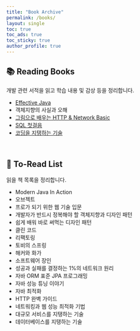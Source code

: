 ```yaml
---
title: "Book Archive"
permalink: /books/
layout: single
toc: true
toc_ads: true
toc_sticky: true
author_profile: true
---
```


## 📚 Reading Books

개발 관련 서적을 읽고 학습 내용 및 감상 등을 정리합니다.

* [Effective Java](https://xlffm3.github.io/tags/#effective-java)
* 객체지향의 사실과 오해
* [그림으로 배우는 HTTP & Network Basic](https://xlffm3.github.io/network/http-network-basic/)
* [SQL 첫걸음](https://xlffm3.github.io/database/sql-first-step/)
* [코딩을 지탱하는 기술](https://xlffm3.github.io/book/technology-supporting-coding/)

<br>

## 📖 To-Read List

읽을 책 목록을 정리합니다.

* Modern Java In Action
* 오브젝트
* 프로가 되기 위한 웹 기술 입문
* 개발자가 반드시 정복해야 할 객체지향과 디자인 패턴
* 쉽게 배워 바로 써먹는 디자인 패턴
* 클린 코드
* 리팩토링
* 토비의 스프링
* 해커와 화가
* 소프트웨어 장인
* 성공과 실패를 결정하는 1%의 네트워크 원리
* 자바 ORM 표준 JPA 프로그래밍
* 자바 성능 튜닝 이야기
* 자바 최적화
* HTTP 완벽 가이드
* 네트워킹과 웹 성능 최적화 기법
* 대규모 서비스를 지탱하는 기술
* 데이터베이스를 지탱하는 기술
